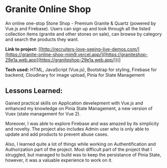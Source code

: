 # Granite Online Shop
An online one-stop Stone Shop - Premium Granite & Quartz (powered by Vue.js and Firebase). Users can sign up and look through all the listed collection items (granite and other stones on sale), can browse by category and search the products they want. 

**Link to project:** [[http://recruiters-love-seeing-live-demos.com/](https://granite-online-shop-mim9.vercel.app/]([https://graniteshop-29e1a.web.app](https://graniteshop-29e1a.web.app/)))]

**Tech used:** HTML, JavaScript (Vue.js), Bootstrap for styling, Firebase for backend, Cloudinary for image upload, Pinia for State Management

## Lessons Learned:
Gained practical skills on Application develepment with Vue.js and enhanced my knowledge on Pinia State Management, a new version of Vuex (state management for Vue 2).

Moreover, I was able to explore Firebase and was amazed by its simplicity and novelty. The project also includes Admin user who is only able to update and add products to prevent abuse cases. 

Also, I learned quite a lot of things while working on Authentification and Authorization part of the project. Most difficult part of the project that I struggled, but managed to build was to keep the persistance of Pinia State, however, it was a valuable experience to work on it. 
